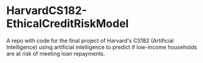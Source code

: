 # HarvardCS182-EthicalCreditRiskModel
A repo with code for the final project of Harvard's CS182 (Artificial Intelligence) using artificial intelligence to predict if low-income households are at risk of meeting loan repayments.
